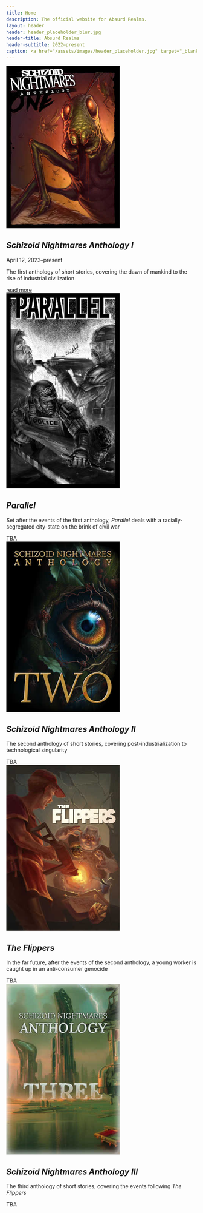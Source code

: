 ```yaml
---
title: Home
description: The official website for Absurd Realms.
layout: header
header: header_placeholder_blur.jpg
header-title: Absurd Realms
header-subtitle: 2022–present
caption: <a href="/assets/images/header_placeholder.jpg" target="_blank">A.I. placeholder artwork</a> generated using <a href="https://creator.nightcafe.studio/creation/HR9lDACHYU1AtcC5bOSU" target="_blank">NightCafe Stable Diffusion v1.5 ⧉</a> — <a href="https://creativecommons.org/publicdomain/zero/1.0/" target="_blank">CC0 1.0 ⧉</a>
---
```


<div class="feature" markdown=0>
    <img src="/assets/images/anthology-i/anthology_i_small.jpg" alt="Anthology I cover">
    <div>
        <h2><i>Schizoid Nightmares Anthology I</i></h2>
        <p class="date">April 12, 2023–present</p>
        <p>The first anthology of short stories, covering the dawn of mankind to the rise of industrial civilization</p>
        <div><a href="/anthology-i/">read more</a></div>
    </div>
</div>

<div class="feature" markdown=0>
    <img src="/assets/images/parallel/parallel_small.jpg" alt="Parallel cover">
    <div>
        <h2><i>Parallel</i></h2>
        <p>Set after the events of the first anthology, <i>Parallel</i> deals with a racially-segregated city-state on the brink of civil war</p>
        <div>TBA</div>
    </div>
</div>

<div class="feature" markdown=0>
    <img src="/assets/images/anthology-ii/anthology_ii_placeholder_small.jpg" alt="Anthology II placeholder cover">
    <div>
        <h2><i>Schizoid Nightmares Anthology II</i></h2>
        <p>The second anthology of short stories, covering post-industrialization to technological singularity</p>
        <div>TBA</div>
    </div>
</div>

<div class="feature" markdown=0>
    <img src="/assets/images/the-flippers/the_flippers_small.jpg" alt="The Flippers cover">
    <div>
        <h2><i>The Flippers</i></h2>
        <p>In the far future, after the events of the second anthology, a young worker is caught up in an anti-consumer genocide </p>
        <div>TBA</div>
    </div>
</div>

<div class="feature" markdown=0>
    <img src="/assets/images/anthology-iii/anthology_iii_placeholder_small.jpg" alt="Anthology III placeholder cover">
    <div>
        <h2><i>Schizoid Nightmares Anthology III</i></h2>
        <p>The third anthology of short stories, covering the events following <i>The Flippers</i></p>
        <div>TBA</div>
    </div>
</div>